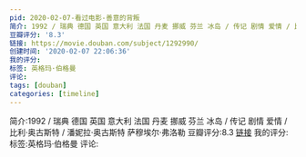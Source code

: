 ```yaml
---
pid: 2020-02-07-看过电影-善意的背叛
简介: 1992 / 瑞典 德国 英国 意大利 法国 丹麦 挪威 芬兰 冰岛 / 传记 剧情 爱情 / 比利·奥古斯特 / 潘妮拉·奥古斯特 萨穆埃尔·弗洛勒
豆瓣评分: '8.3'
链接: https://movie.douban.com/subject/1292990/
创建时间: '2020-02-07 22:06:36'
我的评分:
标签: 英格玛·伯格曼
评论:
tags: [douban]
categories: [timeline]
---
```

简介:1992 / 瑞典 德国 英国 意大利 法国 丹麦 挪威 芬兰 冰岛 / 传记 剧情 爱情 / 比利·奥古斯特 / 潘妮拉·奥古斯特 萨穆埃尔·弗洛勒
豆瓣评分:8.3
[链接](https://movie.douban.com/subject/1292990/)
我的评分:
标签:英格玛·伯格曼
评论:
